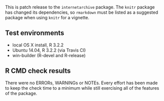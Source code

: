 This is patch release to the `internetarchive` package. The `knitr` package has
changed its dependencies, so `rmarkdown` must be listed as a suggested package 
when using `knitr` for a vignette.

## Test environments

* local OS X install, R 3.2.2
* Ubuntu 14.04, R 3.2.2 (via Travis CI)
* win-builder (R-devel and R-release)

## R CMD check results

There were no ERRORs, WARNINGs or NOTEs. Every effort has been made to keep the check time to a minimum while still exercising all of the features of the package.
